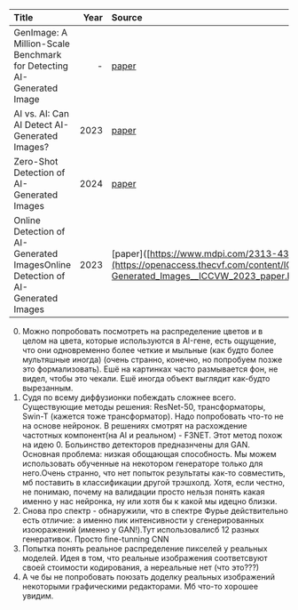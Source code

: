 | Title                                                                  | Year | Source                                                                                                           | Summary |
| :--------------------------------------------------------------------- | ---: | :--------------------------------------------------------------------------------------------------------------- | :---------- |
| GenImage: A Million-Scale Benchmark for Detecting AI-Generated Image                    | - | [paper]([https://ieeexplore.ieee.org/abstract/document/9075201/authors#authors](https://proceedings.neurips.cc/paper_files/paper/2023/file/f4d4a021f9051a6c18183b059117e8b5-Paper-Datasets_and_Benchmarks.pdf))| How to create AI-Generate dataset (GenImages)         |
| AI vs. AI: Can AI Detect AI-Generated Images?                     | 2023 | [paper](https://www.mdpi.com/2313-433X/9/10/199)| Method of detection GAN-images        |
| Zero-Shot Detection of AI-Generated Images                     | 2024 | [paper](https://www.mdpi.com/2313-433X/9/10/199](https://arxiv.org/pdf/2409.15875))| New method without AI-dataset     |
| Online Detection of AI-Generated ImagesOnline Detection of AI-Generated Images                     | 2023 | [paper]([https://www.mdpi.com/2313-433X/9/10/199](https://arxiv.org/pdf/2409.15875](https://openaccess.thecvf.com/content/ICCV2023W/DFAD/html/Epstein_Online_Detection_of_AI-Generated_Images__ICCVW_2023_paper.html))| New method without AI-dataset     |


0) Можно попробовать посмотреть на распределение цветов и в целом на цвета, которые используются в AI-гене, есть ощущение, что они одновременно более четкие и мыльные (как будто более мультяшные иногда) (очень странно, конечно, но попробуем позже это формализовать). Ешё на картинках часто размывается фон, не видел, чтобы это чекали. Ешё иногда объект выглядит как-будто вырезанным.
1) Судя по всему диффузионки побеждать сложнее всего. Существующие методы решения: ResNet-50, трансформаторы, Swin-T (кажется тоже трансформатор). Надо попробовать что-то не на основе нейронок. В решениях смотрят на расхождение частотных компонент(на AI и реальном) - F3NET. Этот метод похож на идею 0. Больинство детекторов предназнчены для GAN. Основная проблема: низкая обощающая способность. Мы можем использовать обученные на некотором генераторе только для него.Очень странно, что нет попыток результаты как-то совместить, мб поставить в классификации другой трэшхолд. Хотя, если честно, не понимаю, почему на валидации просто нельзя понять какая именно у нас нейронка, ну или хотя бы к какой мы идецно близки.
2) Снова про спектр - обнаружили, что в спектре Фурье действительно есть отличие: а именно пик интенсивности у сгенерированных изоюражений (именно у GAN!).Тут использовалисб 12 разных генеративок. Просто fine-tunning СNN
3) Попытка понять реальное распределение пикселей у реальных моделей. Идея в том, что реальные изображения соответсвуют своей стоимости кодирования, а нереальные нет (что это???)
4) А че бы не попробовать поюзать доделку реальных изображений некоторыми графическими редакторами. Мб что-то хорошее увидим.

